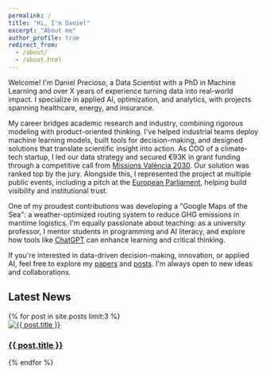 ```yaml
---
permalink: /
title: "Hi, I'm Daniel"
excerpt: "About me"
author_profile: true
redirect_from: 
  - /about/
  - /about.html
---
```


Welcome! I'm Daniel Precioso, a Data Scientist with a PhD in Machine Learning and over <span id="yearsOfExperience">X</span> years of experience turning data into real-world impact. I specialize in applied AI, optimization, and analytics, with projects spanning healthcare, energy, and insurance.

My career bridges academic research and industry, combining rigorous modeling with product-oriented thinking. I've helped industrial teams deploy machine learning models, built tools for decision-making, and designed solutions that translate scientific insight into action. As COO of a climate-tech startup, I led our data strategy and secured €93K in grant funding through a competitive call from [Missions València 2030](https://danielprecioso.com/posts/2023/valencia-grant). Our solution was ranked top by the jury. Alongside this, I represented the project at multiple public events, including a pitch at the [European Parliament](https://danielprecioso.com/posts/2023/european-parliament/), helping build visibility and institutional trust.

One of my proudest contributions was developing a "Google Maps of the Sea": a weather-optimized routing system to reduce GHG emissions in maritime logistics. I'm equally passionate about teaching: as a university professor, I mentor students in programming and AI literacy, and explore how tools like [ChatGPT](https://danielprecioso.com/posts/2024/chatgpt-bam) can enhance learning and critical thinking.

If you're interested in data-driven decision-making, innovation, or applied AI, feel free to explore my [papers](https://danielprecioso.com/papers/) and [posts](https://danielprecioso.com/posts/). I'm always open to new ideas and collaborations.

<!-- Add this section to display the three latest news articles horizontally -->
<h2>Latest News</h2>
<div class="latest-news-container">
  {% for post in site.posts limit:3 %}
    <div class="news-item">
      <a href="{{ post.url }}">
        <img src="{{ post.featured_image }}" alt="{{ post.title }}">
        <h3>{{ post.title }}</h3>
      </a>
    </div>
  {% endfor %}
</div>
